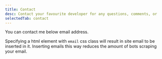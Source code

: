 ```yaml
---
title: Contact
desc: Contact your favourite developer for any questions, comments, or concerns.
selectedTab: contact
---
```


You can contact me below email address.

Specifying a html element with `email` css class will result in site email to be inserted in it.
Inserting emails this way reduces the amount of bots scraping your email.

<div class="email"></div>
